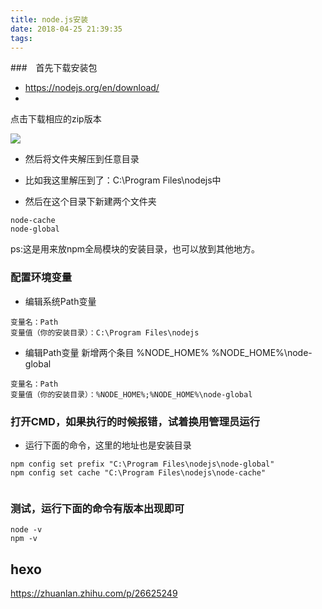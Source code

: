 ```yaml
---
title: node.js安装
date: 2018-04-25 21:39:35
tags:
---
```

 
###　首先下载安装包

- https://nodejs.org/en/download/
- 
点击下载相应的zip版本

![](https://images2018.cnblogs.com/blog/1028599/201712/1028599-20171225194706650-1436753993.png)

- 然后将文件夹解压到任意目录

- 比如我这里解压到了：C:\Program Files\nodejs中

- 然后在这个目录下新建两个文件夹
```
node-cache
node-global
```
ps:这是用来放npm全局模块的安装目录，也可以放到其他地方。

 

### 配置环境变量

- 编辑系统Path变量
```
变量名：Path
变量值（你的安装目录）：C:\Program Files\nodejs
```

- 编辑Path变量
新增两个条目
%NODE_HOME%
%NODE_HOME%\node-global
```
变量名：Path
变量值（你的安装目录）：%NODE_HOME%;%NODE_HOME%\node-global
```
 

### 打开CMD，如果执行的时候报错，试着换用管理员运行

- 运行下面的命令，这里的地址也是安装目录
```
npm config set prefix "C:\Program Files\nodejs\node-global"
npm config set cache "C:\Program Files\nodejs\node-cache"
 
```
### 测试，运行下面的命令有版本出现即可
```
node -v
npm -v
```

## hexo
https://zhuanlan.zhihu.com/p/26625249